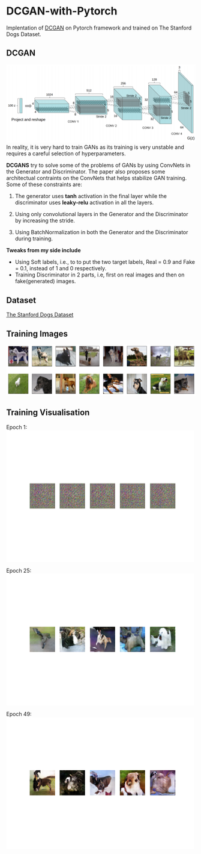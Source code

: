# DCGAN-with-Pytorch
Implentation of [DCGAN](https://arxiv.org/abs/1511.06434) on Pytorch framework and trained on The Stanford Dogs Dataset.
## DCGAN
<img src='Generated_images/DCGAN.png' />
In reality, it is very hard to train GANs as its training is very unstable and requires a careful selection of hyperparameters.

**DCGANS** try to solve some of the problems of GANs by using ConvNets in the Generator and Discriminator. The paper also proposes some architectual contraints on the ConvNets that helps stabilize GAN training. Some of these constraints are:

1) The generator uses **tanh** activation in the final layer while the discriminator uses **leaky-relu** activation in all the layers.

2) Using only convolutional layers in the Generator and the Discriminator by increasing the stride.

3) Using BatchNormalization in both the Generator and the Discriminator during training.

**Tweaks from my side include** 
- Using Soft labels, i.e., to to put the two target labels, Real = 0.9 and Fake = 0.1, instead of 1 and 0 respectively.
- Training Discriminator in 2 parts, i.e, first on real images and then on fake(generated) images.

## Dataset
[The Stanford Dogs Dataset](https://www.kaggle.com/c/generative-dog-images/data)

## Training Images
<img src='Generated_images/training_images.png' />

## Training Visualisation
Epoch 1:
<img src="./Generated_images/Epoch0.png" align="center" style="margin: 10 10 10 10;" width='500'>

Epoch 25:
<img src="./Generated_images/Epoch24.png" align="center" style="margin: 10 10 10 10;" width='500'>

Epoch 49:
<img src="./Generated_images/Epoch45.png" align="center" style="margin: 10 10 10 10;" width='500'>

